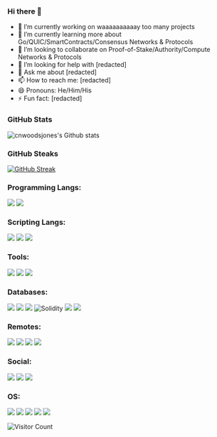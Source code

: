 ### Hi there 👋




- 🔭 I’m currently working on waaaaaaaaaay too many projects
- 🌱 I’m currently learning more about Go/QUIC/SmartContracts/Consensus Networks & Protocols 
- 👯 I’m looking to collaborate on Proof-of-Stake/Authority/Compute Networks & Protocols 
- 🤔 I’m looking for help with [redacted]
- 💬 Ask me about [redacted]
- 📫 How to reach me: [redacted]
- 😄 Pronouns: He/Him/His
- ⚡ Fun fact: [redacted]

### GitHub Stats

![cnwoodsjones's Github stats](https://github-readme-stats.vercel.app/api?username=cnwoodsjones&show_icons=true&hide_border=true&theme=gotham)


### GitHub Steaks

[![GitHub Streak](https://github-readme-streak-stats.herokuapp.com/?user=cnwoodsjones&hide_border=true&theme=gotham)](https://git.io/streak-stats)

### Programming Langs:
<img src="https://img.shields.io/badge/Go-00ADD8?style=for-the-badge&logo=go&logoColor=white" /> <img src="https://img.shields.io/badge/Python-3776AB?style=for-the-badge&logo=python&logoColor=white" /> 

### Scripting Langs:
<img src="https://img.shields.io/badge/HTML5-E34F26?style=for-the-badge&logo=html5&logoColor=white"/> <img src="https://img.shields.io/badge/CSS3-1572B6?style=for-the-badge&logo=css3&logoColor=white"/> <img src="https://img.shields.io/badge/JavaScript-F7DF1E?style=for-the-badge&logo=javascript&logoColor=black"/>

### Tools:
<img src="https://img.shields.io/badge/Git-F05032?style=for-the-badge&logo=git&logoColor=white"/> <img src="https://img.shields.io/badge/Markdown-000000?style=for-the-badge&logo=markdown&logoColor=white" /> <img src="https://img.shields.io/badge/Docker-2CA5E0?style=for-the-badge&logo=docker&logoColor=white"/> 

### Databases:
<img src="https://img.shields.io/badge/PostgreSQL-316192?style=for-the-badge&logo=postgresql&logoColor=white" /> <img src="https://img.shields.io/badge/redis-%23DD0031.svg?&style=for-the-badge&logo=redis&logoColor=white"/> <img src="https://img.shields.io/badge/GraphQl-E10098?style=for-the-badge&logo=graphql&logoColor=white" /> <img alt="Solidity" src="https://img.shields.io/badge/Solidity-e6e6e6?style=for-the-badge&logo=solidity&logoColor=black"/> <img src="https://img.shields.io/badge/MySQL-00000F?style=for-the-badge&logo=mysql&logoColor=white"/> <img src="https://img.shields.io/badge/MongoDB-4EA94B?style=for-the-badge&logo=mongodb&logoColor=white"/> 

### Remotes:
<img src="https://img.shields.io/badge/GitHub-100000?style=for-the-badge&logo=github&logoColor=white"/> <img src="https://img.shields.io/badge/GitLab-330F63?style=for-the-badge&logo=gitlab&logoColor=white"/> <img src="https://img.shields.io/badge/Kaggle-20BEFF?style=for-the-badge&logo=Kaggle&logoColor=white"/>
<img src="https://img.shields.io/badge/StackExchange-%23ffffff.svg?&style=for-the-badge&logo=StackExchange&logoColor=white"/>

### Social:
<img src="https://img.shields.io/badge/Twitter-1DA1F2?style=for-the-badge&logo=twitter&logoColor=white"/> <img src="https://img.shields.io/badge/LinkedIn-0077B5?style=for-the-badge&logo=linkedin&logoColor=white"/>  <img src="https://img.shields.io/badge/Reddit-FF4500?style=for-the-badge&logo=reddit&logoColor=white"/>

### OS:
<img src="https://img.shields.io/badge/Linux-FCC624?style=for-the-badge&logo=linux&logoColor=black" /> <img src="https://img.shields.io/badge/Ubuntu-E95420?style=for-the-badge&logo=ubuntu&logoColor=white" /> <img src="https://img.shields.io/badge/Alpine_Linux-0D597F?style=for-the-badge&logo=alpine-linux&logoColor=white" /> <img src="https://img.shields.io/badge/Debian-A81D33?style=for-the-badge&logo=debian&logoColor=white" /> <img src="https://img.shields.io/badge/Windows-0078D6?style=for-the-badge&logo=windows&logoColor=white"/>



<!--
<img src=""/>

<img src=""/>
<img src=""/>
<img src=""/>


<img src=""/>
<img src=""/>
<img src=""/>
<img src=""/>

<img src=""/>
<img src=""/>
<img src=""/>
<img src=""/>

https://img.shields.io/badge/{TEXT}-{HEX-COLOR}?style=for-the-badge&logo={LOGO-NAME}&logoColor=white

-->















![Visitor Count](https://profile-counter.glitch.me/{cnwoodsjones}/count.svg)
<!-- 

[![Readme Card](https://github-readme-stats.vercel.app/api/pin/?username=cnwoodsjones&repo=bmc-tut&theme=gotham)](https://github.com/cnwoodsjones/bmc-tut)

[![Top Langs](https://github.com/cnwoodsjones&layout=compact&langs_count=20&theme=gotham)](https://github.com/cnwoodsjones/bmc-tut)

-->

<!--
Updating README.md work in-process, v.0001

**cnwoodsjones/cnwoodsjones** is a ✨ _special_ ✨ repository because its `README.md` (this file) appears on your GitHub profile.

Here are some ideas to get you started:

- 🔭 I’m currently working on ...
- 🌱 I’m currently learning ...
- 👯 I’m looking to collaborate on ...
- 🤔 I’m looking for help with ...
- 💬 Ask me about ...
- 📫 How to reach me: ...
- 😄 Pronouns: ...
- ⚡ Fun fact: ...
-->

